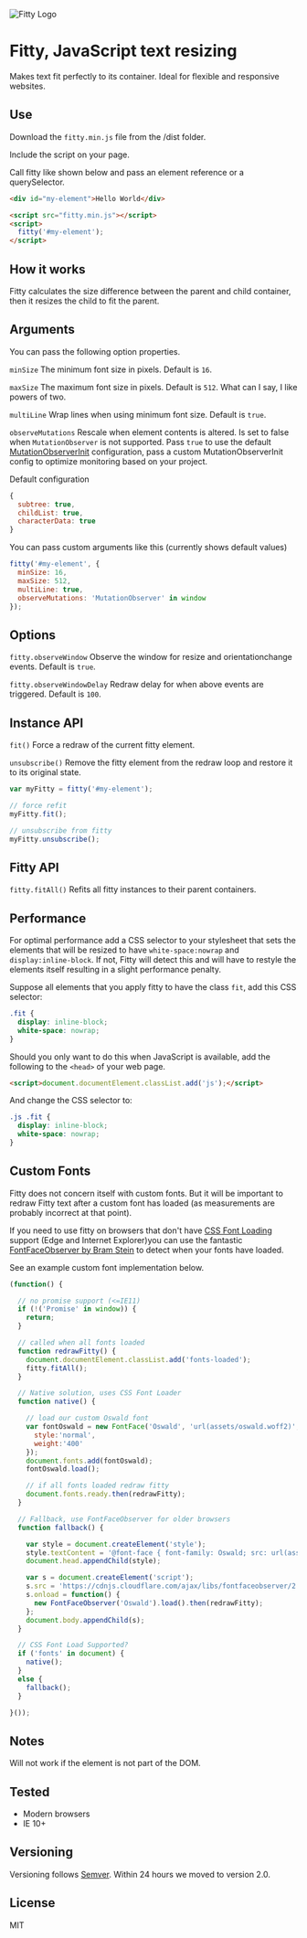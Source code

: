 ![Fitty Logo](https://cdn.rawgit.com/rikschennink/fitty/gh-pages/fitty-logo.svg)

# Fitty, JavaScript text resizing

Makes text fit perfectly to its container. Ideal for flexible and responsive websites.


## Use

Download the `fitty.min.js` file from the /dist folder.
 
Include the script on your page.

Call fitty like shown below and pass an element reference or a querySelector.

```html
<div id="my-element">Hello World</div>

<script src="fitty.min.js"></script>
<script>
  fitty('#my-element');
</script>
```


## How it works

Fitty calculates the size difference between the parent and child container, then it resizes the child to fit the parent.



## Arguments

You can pass the following option properties.

`minSize`
The minimum font size in pixels. Default is `16`.

`maxSize`
The maximum font size in pixels. Default is `512`. What can I say, I like powers of two.

`multiLine`
Wrap lines when using minimum font size. Default is `true`.

`observeMutations`
Rescale when element contents is altered. Is set to false when `MutationObserver` is not supported. Pass `true` to use the default [MutationObserverInit](https://developer.mozilla.org/en/docs/Web/API/MutationObserver#MutationObserverInit) configuration, pass a custom MutationObserverInit config to optimize monitoring based on your project.

Default configuration
```javascript
{
  subtree: true,
  childList: true,
  characterData: true
}
````

You can pass custom arguments like this (currently shows default values)
```javascript
fitty('#my-element', {
  minSize: 16,
  maxSize: 512,
  multiLine: true,
  observeMutations: 'MutationObserver' in window
});
```


## Options

`fitty.observeWindow`
Observe the window for resize and orientationchange events. Default is `true`.

`fitty.observeWindowDelay`
Redraw delay for when above events are triggered. Default is `100`.


## Instance API

`fit()`
Force a redraw of the current fitty element.

`unsubscribe()`
Remove the fitty element from the redraw loop and restore it to its original state.

```javascript
var myFitty = fitty('#my-element');

// force refit
myFitty.fit();

// unsubscribe from fitty
myFitty.unsubscribe();
```

## Fitty API

`fitty.fitAll()`
Refits all fitty instances to their parent containers.


## Performance

For optimal performance add a CSS selector to your stylesheet that sets the elements that will be resized to have `white-space:nowrap` and `display:inline-block`. If not, Fitty will detect this and will have to restyle the elements itself resulting in a slight performance penalty.

Suppose all elements that you apply fitty to have the class `fit`, add this CSS selector:
```css
.fit {
  display: inline-block;
  white-space: nowrap;
}
```

Should you only want to do this when JavaScript is available, add the following to the `<head>` of your web page.

```html
<script>document.documentElement.classList.add('js');</script>
```
And change the CSS selector to:

```css
.js .fit {
  display: inline-block;
  white-space: nowrap;
}
```


## Custom Fonts

Fitty does not concern itself with custom fonts. But it will be important to redraw Fitty text after a custom font has loaded (as measurements are probably incorrect at that point).

If you need to use fitty on browsers that don't have [CSS Font Loading](http://caniuse.com/#feat=font-loading) support (Edge and Internet Explorer)you can use the fantastic [FontFaceObserver by Bram Stein](https://github.com/bramstein/fontfaceobserver) to detect when your fonts have loaded.

See an example custom font implementation below.

```javascript
(function() {

  // no promise support (<=IE11)
  if (!('Promise' in window)) {
    return;
  }

  // called when all fonts loaded
  function redrawFitty() {
    document.documentElement.classList.add('fonts-loaded');
    fitty.fitAll();
  }

  // Native solution, uses CSS Font Loader 
  function native() {

    // load our custom Oswald font
    var fontOswald = new FontFace('Oswald', 'url(assets/oswald.woff2)', {
      style:'normal',
      weight:'400'
    });
    document.fonts.add(fontOswald);
    fontOswald.load();

    // if all fonts loaded redraw fitty
    document.fonts.ready.then(redrawFitty);
  }

  // Fallback, use FontFaceObserver for older browsers
  function fallback() {

    var style = document.createElement('style');
    style.textContent = '@font-face { font-family: Oswald; src: url(assets/oswald.woff2) format("woff2");}'
    document.head.appendChild(style);

    var s = document.createElement('script');
    s.src = 'https://cdnjs.cloudflare.com/ajax/libs/fontfaceobserver/2.0.13/fontfaceobserver.standalone.js';
    s.onload = function() {
      new FontFaceObserver('Oswald').load().then(redrawFitty);    
    };
    document.body.appendChild(s);
  }

  // CSS Font Load Supported?
  if ('fonts' in document) {
    native();
  }
  else {
    fallback();
  }

}());
```


## Notes

Will not work if the element is not part of the DOM.


## Tested

- Modern browsers
- IE 10+


## Versioning

Versioning follows [Semver](http://semver.org). Within 24 hours we moved to version 2.0. 

## License

MIT

